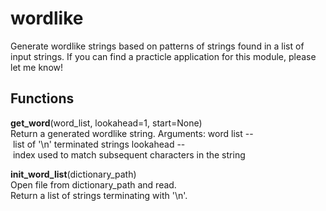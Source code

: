 # wordlike

Generate wordlike strings based on patterns of strings found in a list of input strings. If you can find a practicle application for this module, please let me know!


## Functions

**get\_word**(word\_list, lookahead=1, start=None)  
Return a generated wordlike string.  Arguments: word list -- list of '\n' terminated strings lookahead -- index used to match subsequent characters in the string

**init\_word\_list**(dictionary\_path)  
Open file from dictionary_path and read. Return a list of strings terminating with '\n'.


